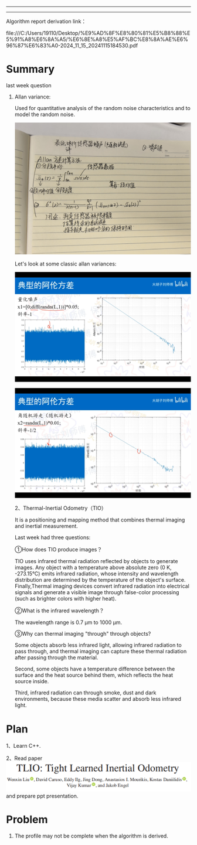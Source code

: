 ---------------------------------------------------------------------------------------------------------------------
---------------------------------------------------------------------------------------------------------------------
Algorithm report derivation link：

file:///C:/Users/19110/Desktop/%E9%AD%8F%E8%80%81%E5%B8%88%E5%91%A8%E6%8A%A5/%E6%8E%A8%E5%AF%BC%E8%8A%AE%E6%96%87%E6%83%A0-2024_11_15_20241115184530.pdf

# Summary

last week question 

1. Allan variance:

   Used for quantitative analysis of the random noise characteristics and to model the random noise.

   ![30bfd395a47b329607bc36324155c96.jpg](https://github.com/rui-zhou-ops/zhoubao/blob/main/image/30bfd395a47b329607bc36324155c96.jpg?raw=true)

   Let's look at some classic allan variances:

   ![61a7d0bafc7f9be65340add5683dd9.jpg](https://github.com/rui-zhou-ops/zhoubao/blob/main/image/e61a7d0bafc7f9be65340add5683dd9.jpg?raw=true)

   ![6cbf0fad517d414e147782f4f1ba44.jpg](https://github.com/rui-zhou-ops/zhoubao/blob/main/image/e6cbf0fad517d414e147782f4f1ba44.jpg?raw=true)

   2、Thermal-Inertial Odometry（TIO）

   It is a positioning and mapping method that combines thermal imaging and inertial measurement.

   Last week had three questions:

   ①How does TIO produce images？

   TIO uses infrared thermal radiation reflected by objects to generate images. Any object with a temperature above absolute zero (0 K, -273.15°C) emits infrared radiation, whose intensity and wavelength distribution are determined by the temperature of the object's surface. Finally,Thermal imaging devices convert infrared radiation into electrical signals and generate a visible image through false-color processing (such as brighter colors with higher heat).

   ②What is the infrared wavelength？

   The wavelength range is 0.7 μm to 1000 μm.

   ③Why can thermal imaging "through" through objects?

   Some objects absorb less infrared light, allowing infrared radiation to pass through, and thermal imaging can capture these thermal radiation after passing through the material.

   Second, some objects have a temperature difference between the surface and the heat source behind them, which reflects the heat source inside.

   Third, infrared radiation can through smoke, dust and dark environments, because these media scatter and absorb less infrared light. 
# Plan 
1、Learn C++.

2、Read paper![图像-20241115194953197.png](https://github.com/rui-zhou-ops/zhoubao/blob/main/image/image-20241115194953197.png?raw=true)and prepare ppt  presentation.

# Problem
1. The profile may not be complete when the algorithm is derived.